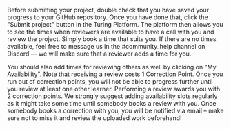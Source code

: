 Before submitting your project, double check that you have saved your progress to your GitHub repository. Once you have done that, click the "Submit project" button in the Turing Platform. The platform then allows you to see the times when reviewers are available to have a call with you and review the project. Simply book a time that suits you. If there are no times available, feel free to message us in the #community_help channel on Discord — we will make sure that a reviewer adds a time for you.

You should also add times for reviewing others as well by clicking on "My Availability". Note that receiving a review costs 1 Correction Point. Once you run out of correction points, you will not be able to progress further until you review at least one other learner. Performing a review awards you with 2 correction points. We strongly suggest adding availability slots regularly as it might take some time until somebody books a review with you. Once somebody books a correction with you, you will be notified via email – make sure not to miss it and review the uploaded work beforehand!
